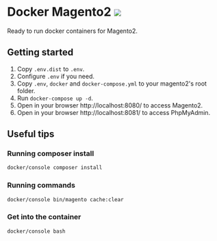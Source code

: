 # Docker Magento2 ![](https://api.travis-ci.org/rm-yakovenko/docker-magento2.svg?branch=master)

Ready to run docker containers for Magento2.

## Getting started

1. Copy `.env.dist` to `.env`.
1. Configure `.env` if you need.
1. Copy `.env`, `docker` and `docker-compose.yml` to your magento2's root folder.
1. Run `docker-compose up -d`.
1. Open in your browser http://localhost:8080/ to access Magento2.
1. Open in your browser http://localhost:8081/ to access PhpMyAdmin.

## Useful tips

### Running composer install

```sh
docker/console composer install
```

### Running commands

```sh
docker/console bin/magento cache:clear
```

### Get into the container

```sh
docker/console bash
```
